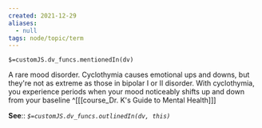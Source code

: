 ```yaml
---
created: 2021-12-29 
aliases:
  - null
tags: node/topic/term
---
```

`$=customJS.dv_funcs.mentionedIn(dv)`

A rare mood disorder. Cyclothymia causes emotional ups and downs, but they're not as extreme as those in bipolar I or II disorder. With cyclothymia, you experience periods when your mood noticeably shifts up and down from your baseline
 ^[[[course_Dr. K's Guide to Mental Health]]]

**See**::
*`$=customJS.dv_funcs.outlinedIn(dv, this)`*